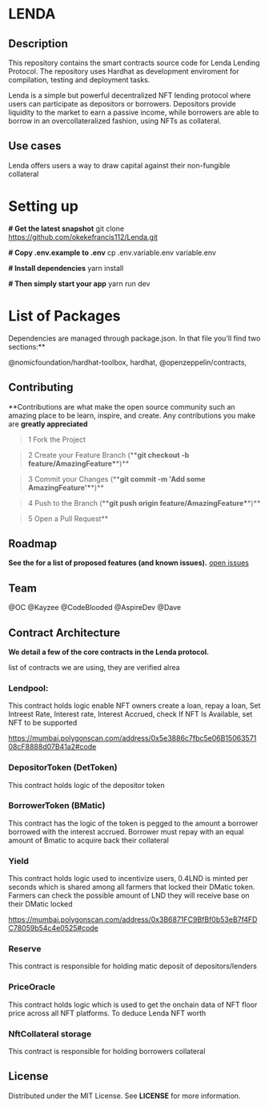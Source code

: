 # LENDA

## Description

This repository contains the smart contracts source code for Lenda Lending Protocol. The repository uses Hardhat as development enviroment for compilation, testing and deployment tasks.

Lenda is a simple but powerful decentralized NFT lending protocol where users can participate as depositors or borrowers. Depositors provide liquidity to the market to earn a passive income, while borrowers are able to borrow in an overcollateralized fashion, using NFTs as collateral.

## Use cases

Lenda offers users a way to draw capital against their non-fungible collateral

# Setting up

**# Get the latest snapshot**
git clone https://github.com/okekefrancis112/Lenda.git

**# Copy .env.example to .env**
cp .env.variable.env variable.env

**# Install dependencies**
yarn install

**# Then simply start your app**
yarn run dev

# List of Packages

Dependencies are managed through package.json\. In that file you'll find two sections:\*\*

@nomicfoundation/hardhat-toolbox,
hardhat,
@openzeppelin/contracts,

## Contributing

**Contributions are what make the open source community such an amazing place to be learn, inspire, and create. Any contributions you make are **greatly appreciated** 


> 1 Fork the Project

> 2 Create your Feature Branch (\*\***git checkout -b feature/AmazingFeature\***\*)**

> 3 Commit your Changes (\*\***git commit -m 'Add some AmazingFeature'\***\*)**

> 4 Push to the Branch (\*\***git push origin feature/AmazingFeature\***\*)**

> 5 Open a Pull Request**

## Roadmap

**See the for a list of proposed features (and known issues).** [open issues](https://github.com/github_username/repo_name/issues)

## Team
@OC
@Kayzee
@CodeBlooded
@AspireDev
@Dave


## Contract Architecture

**We detail a few of the core contracts in the Lenda protocol.**

 
 
list of contracts we are using, they are verified alrea
### Lendpool: 
  This contract holds logic enable NFT owners create a loan, repay a loan, Set Intreest Rate, Interest rate, Interest Accrued, check If NFT Is Available, set NFT to be supported 

  https://mumbai.polygonscan.com/address/0x5e3886c7fbc5e06B1506357108cF8888d07B41a2#code

### DepositorToken (DetToken)
  This contract holds logic of the depositor token


### BorrowerToken (BMatic)
  This contract has the logic of the token is pegged to the amount a borrower borrowed with the interest accrued. Borrower must repay with an equal amount of Bmatic to acquire back their collateral



### Yield
  This contract holds logic used to incentivize users, 0.4LND is minted per seconds which is shared among all farmers that locked their DMatic token. Farmers can check the possible amount of LND they will receive base on their DMatic locked

  https://mumbai.polygonscan.com/address/0x3B6871FC9BfBf0b53eB7f4FDC78059b54c4e0525#code

### Reserve
  This contract is responsible for holding matic deposit of depositors/lenders


### PriceOracle
  This contract holds logic which is used to get the onchain data of NFT floor price across all NFT platforms. To deduce Lenda NFT worth


### NftCollateral storage
  This contract is responsible for holding borrowers collateral


## License

Distributed under the MIT License. See **LICENSE** for more information.
